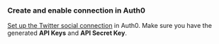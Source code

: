 ### Create and enable connection in Auth0

[Set up the Twitter social connection](https://auth0.com/docs/dashboard/guides/connections/set-up-connections-social) in Auth0. Make sure you have the generated **API Keys** and **API Secret Key**.
